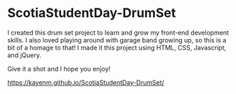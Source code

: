 # ScotiaStudentDay-DrumSet

I created this drum set project to learn and grow my front-end development skills. I also loved playing around with garage band growing up, so this is a bit of a homage to that! I made it this project using HTML, CSS, Javascript, and jQuery. 

Give it a shot and I hope you enjoy!

https://kayenm.github.io/ScotiaStudentDay-DrumSet/

